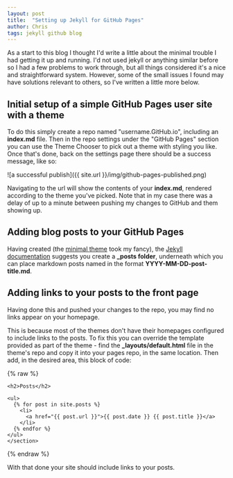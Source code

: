 ```yaml
---
layout: post
title:  "Setting up Jekyll for GitHub Pages"
author: Chris
tags: jekyll github blog
---
```


As a start to this blog I thought I'd write a little about the minimal trouble I had getting it up and running. I'd not used jekyll or anything similar before so I had a few problems to work through, but all things considered it's a nice and straightforward system. However, some of the small issues I found may have solutions relevant to others, so I've written a little more below.

## Initial setup of a simple GitHub Pages user site with a theme

To do this simply create a repo named "username.GitHub.io", including an **index.md** file. Then in the repo settings under the "GitHub Pages" section you can use the Theme Chooser to pick out a theme with styling you like. Once that's done, back on the settings page there should be a success message, like so:

![a successful publish]({{ site.url }}/img/github-pages-published.png)

Navigating to the url will show the contents of your  **index.md**, rendered according to the theme you've picked. Note that in my case there was a delay of up to a minute between pushing my changes to GitHub and them showing up.

## Adding blog posts to your GitHub Pages

Having created  (the [minimal theme](https://pages-themes.GitHub.io/minimal/) took my fancy), the [Jekyll documentation](https://jekyllrb.com/docs/posts/) suggests you create a **\_posts folder**, underneath which you can place markdown posts named in the format **YYYY-MM-DD-post-title.md**.

## Adding links to your posts to the front page

Having done this and pushed your changes to the repo, you may find no links appear on your homepage.

This is because most of the themes don't have their homepages configured to include links to the posts. To fix this you can override the template provided as part of the theme - find the **\_layouts/default.html** file in the theme's repo and copy it into your pages repo, in the same location. Then add, in the desired area, this block of code:

{% raw %}
```
<h2>Posts</h2>

<ul>
  {% for post in site.posts %}
    <li>
      <a href="{{ post.url }}">{{ post.date }} {{ post.title }}</a>
    </li>
  {% endfor %}
</ul>
</section>
```
{% endraw %}

With that done your site should include links to your posts.